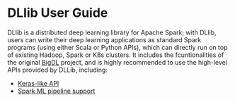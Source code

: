 # DLlib User Guide

DLlib is a distributed deep learning library for Apache Spark; with DLlib, users can write their deep learning applications as standard Spark programs (using either Scala or Python APIs), which can directly run on top of existing Hadoop, Spark or K8s clusters. It includes the fcuntionalities of the original [BigDL](https://github.com/intel-analytics/BigDL/tree/branch-0.14) project, and is highly recommended to use the high-level APIs provided by DLLib, including:

* [Keras-like API](doc/UseCase/keras-api.md) 
* [Spark ML pipeline support](doc/UseCase/nnframes.md)
